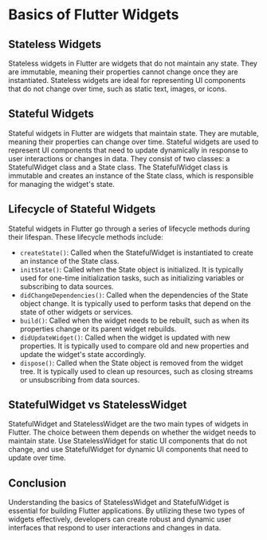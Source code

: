 # Basics of Flutter Widgets

## Stateless Widgets

Stateless widgets in Flutter are widgets that do not maintain any state. They are immutable, meaning their properties cannot change once they are instantiated. Stateless widgets are ideal for representing UI components that do not change over time, such as static text, images, or icons.

## Stateful Widgets

Stateful widgets in Flutter are widgets that maintain state. They are mutable, meaning their properties can change over time. Stateful widgets are used to represent UI components that need to update dynamically in response to user interactions or changes in data. They consist of two classes: a StatefulWidget class and a State class. The StatefulWidget class is immutable and creates an instance of the State class, which is responsible for managing the widget's state.

## Lifecycle of Stateful Widgets

Stateful widgets in Flutter go through a series of lifecycle methods during their lifespan. These lifecycle methods include:

- `createState()`: Called when the StatefulWidget is instantiated to create an instance of the State class.
- `initState()`: Called when the State object is initialized. It is typically used for one-time initialization tasks, such as initializing variables or subscribing to data sources.
- `didChangeDependencies()`: Called when the dependencies of the State object change. It is typically used to perform tasks that depend on the state of other widgets or services.
- `build()`: Called when the widget needs to be rebuilt, such as when its properties change or its parent widget rebuilds.
- `didUpdateWidget()`: Called when the widget is updated with new properties. It is typically used to compare old and new properties and update the widget's state accordingly.
- `dispose()`: Called when the State object is removed from the widget tree. It is typically used to clean up resources, such as closing streams or unsubscribing from data sources.

## StatefulWidget vs StatelessWidget

StatefulWidget and StatelessWidget are the two main types of widgets in Flutter. The choice between them depends on whether the widget needs to maintain state. Use StatelessWidget for static UI components that do not change, and use StatefulWidget for dynamic UI components that need to update over time.

## Conclusion

Understanding the basics of StatelessWidget and StatefulWidget is essential for building Flutter applications. By utilizing these two types of widgets effectively, developers can create robust and dynamic user interfaces that respond to user interactions and changes in data.

